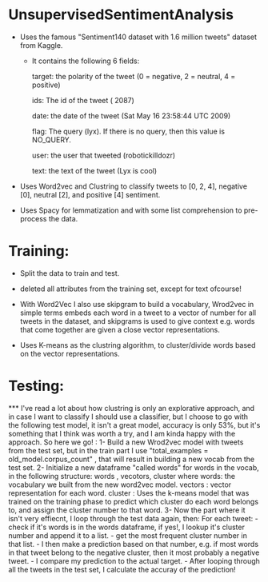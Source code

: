 # UnsupervisedSentimentAnalysis
- Uses the famous "Sentiment140 dataset with 1.6 million tweets" dataset from Kaggle.
  - It contains the following 6 fields:

    target: the polarity of the tweet (0 = negative, 2 = neutral, 4 = positive)

    ids: The id of the tweet ( 2087)

    date: the date of the tweet (Sat May 16 23:58:44 UTC 2009)

    flag: The query (lyx). If there is no query, then this value is NO_QUERY.

    user: the user that tweeted (robotickilldozr)

    text: the text of the tweet (Lyx is cool)

- Uses Word2vec and Clustring to classify tweets to [0, 2, 4], negative [0], neutral [2], and positive [4] sentiment.

- Uses Spacy for lemmatization and with some list comprehension to pre-process the data.

# Training:
- Split the data to train and test.
- deleted all attributes from the training set, except for text ofcourse!

- With Word2Vec I also use skipgram to build a vocabulary, Wrod2vec in simple terms embeds each word in a tweet to a vector of number for all tweets in the dataset, and skipgrams is used to give context e.g. words that come together are given a close vector representations.

- Uses K-means as the clustring algorithm, to cluster/divide words based on the vector representations.

# Testing:
*** I've read a lot about how clustring is only an explorative approach, and in case I want to classify I should use a classifier, but I choose to go with the following test model, it isn't a great model, accuracy is only 53%, but it's something that I think was worth a try, and I am kinda happy with the approach. 
So here we go! : 
1- Build a new Wrod2vec model with tweets from the test set, but in the train part I use "total_examples = old_model.corpus_count" , that will result in building a new vocab from the test set.
2- Initialize a new dataframe "called words" for words in the vocab, in the following structure:
    words , vecotors, cluster
    where words: the vocabulary we built from the new word2vec model.
          vectors : vector representation for each word.
          cluster : Uses the k-means model that was trained on the training phase to predict which cluster do each word
                    belongs to, and assign the cluster number to that word.
3- Now the part where it isn't very effiecnt, I loop through the test data again, then:
    For each tweet:
    - check if it's words is in the words dataframe, if yes!, I lookup it's cluster number and append it to
      a list.
    - get the most frequent cluster number in that list.
    - I then make a prediction based on that number, e.g. if most words in that tweet belong to the negative cluster,
      then it most probably a negative tweet.
    - I compare my prediction to the actual target.
    - After looping through all the tweets in the test set, I calculate the accuray of the prediction!
